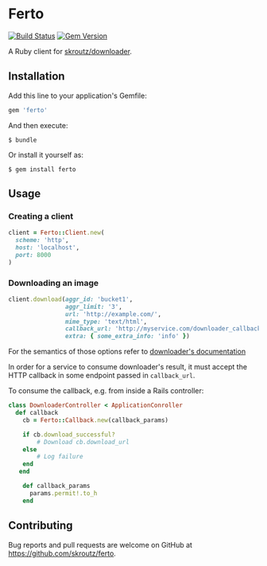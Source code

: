 # Ferto

[![Build Status](https://travis-ci.org/skroutz/ferto.svg?branch=master)](https://travis-ci.org/skroutz/ferto)
[![Gem Version](https://badge.fury.io/rb/ferto.svg)](https://badge.fury.io/rb/ferto)

A Ruby client for [skroutz/downloader](https://github.com/skroutz/downloader).

## Installation

Add this line to your application's Gemfile:

```ruby
gem 'ferto'
```

And then execute:

    $ bundle

Or install it yourself as:

    $ gem install ferto

## Usage

### Creating a client

```ruby
client = Ferto::Client.new(
  scheme: 'http',
  host: 'localhost',
  port: 8000
)
```

### Downloading an image

```ruby
client.download(aggr_id: 'bucket1',
                aggr_limit: '3',
                url: 'http://example.com/',
                mime_type: 'text/html',
                callback_url: 'http://myservice.com/downloader_callback',
                extra: { some_extra_info: 'info' })

```

For the semantics of those options refer to [downloader's documentation](https://github.com/skroutz/downloader#endpoints)


In order for a service to consume downloader's result, it must accept the HTTP
callback in some endpoint passed in `callback_url`.

To consume the callback, e.g. from inside a Rails controller:

```ruby
class DownloaderController < ApplicationConroller
  def callback
    cb = Ferto::Callback.new(callback_params)

    if cb.download_successful?
        # Download cb.download_url
    else
        # Log failure
    end
   end

    def callback_params
      params.permit!.to_h
    end
```

## Contributing

Bug reports and pull requests are welcome on GitHub at https://github.com/skroutz/ferto.
